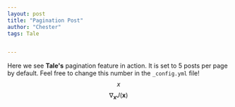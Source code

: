 ```yaml
---
layout: post
title: "Pagination Post"
author: "Chester"
tags: Tale


---
```


Here we see **Tale's** pagination feature in action. It is set to 5 posts per page by default. Feel free to change this number in the `_config.yml` file!
$$x$$
$$\nabla_\boldsymbol{x} J(\boldsymbol{x})$$
